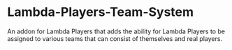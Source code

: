 # Lambda-Players-Team-System
 An addon for Lambda Players that adds the ability for Lambda Players to be assigned to various teams that can consist of themselves and real players.
